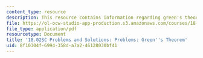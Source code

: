 ```yaml
---
content_type: resource
description: This resource contains information regarding green's theorem.
file: https://ol-ocw-studio-app-production.s3.amazonaws.com/courses/18-02sc-multivariable-calculus-fall-2010/8f10304f6994358da7a246128030bf41_MIT18_02SC_we_65_comb.pdf
file_type: application/pdf
resourcetype: Document
title: '18.02SC Problems and Solutions: Problems: Green''s Theorem'
uid: 8f10304f-6994-358d-a7a2-46128030bf41
---
```


